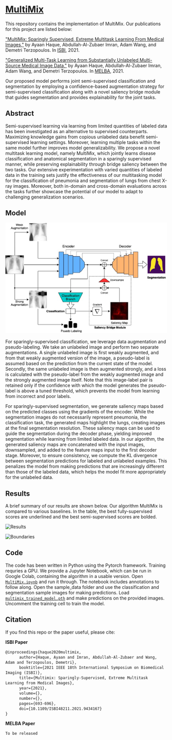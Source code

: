 # [MultiMix](https://ayaanzhaque.github.io/MultiMix/)
This repository contains the implementation of MultiMix. Our publications for this project are listed below:

["MultiMix: Sparingly Supervised, Extreme Multitask Learning From Medical Images,"](https://arxiv.org/abs/2010.14731) by Ayaan Haque, Abdullah-Al-Zubaer Imran, Adam Wang, and Demetri Terzopoulos. In [ISBI](https://biomedicalimaging.org/2021/), 2021.

["Generalized Multi-Task Learning from Substantially Unlabeled Multi-Source Medical Image Data,"]() by Ayaan Haque, Abdullah-Al-Zubaer Imran, Adam Wang, and Demetri Terzopoulos. In [MELBA](https://www.melba-journal.org/), 2021.

Our proposed model performs joint semi-supervised classification and segmentation by employing a confidence-based augmentation strategy for semi-supervised classification along with a novel saliency bridge module that guides segmentation and provides explainability for the joint tasks. 

## Abstract
Semi-supervised learning via learning from limited quantities of labeled data has been investigated as an alternative to supervised counterparts. Maximizing knowledge gains from copious unlabeled data benefit semi-supervised learning settings. Moreover, learning multiple tasks within the same model further improves model generalizability.  We propose a novel multitask learning model, namely MultiMix, which jointly learns disease classification and anatomical segmentation in a sparingly supervised manner, while preserving explainability through bridge saliency between the two tasks. Our extensive experimentation with varied quantities of labeled data in the training sets justify the effectiveness of our multitasking model for the classification of pneumonia and segmentation of lungs from chest X-ray images. Moreover, both in-domain and cross-domain evaluations across the tasks further showcase the potential of our model to adapt to challenging generalization scenarios.

## Model

![Figure](https://github.com/ayaanzhaque/MultiMix/blob/main/images/multimix_journal_diagram.jpg?raw=true)

For sparingly-supervised classification, we leverage data augmentation and pseudo-labeling. We take an unlabeled image and perform two separate augmentations. A single unlabeled image is first weakly augmented, and from that weakly augmented version of the image, a pseudo-label is assumed based on the prediction from the current state of the model. Secondly, the same unlabeled image is then augmented strongly, and a loss is calculated with the pseudo-label from the weakly augmented image and the strongly augmented image itself. Note that this image-label pair is retained only if the confidence with which the model generates the pseudo-label is above a tuned threshold, which prevents the model from learning from incorrect and poor labels.

For sparingly-supervised segmentation, we generate saliency maps based on the predicted classes using the gradients of the encoder. While the segmentation images do not necessarily represent pneumonia, the classification task, the generated maps highlight the lungs, creating images at the final segmentation resolution. These saliency maps can be used to guide the segmentation during the decoder phase, yielding improved segmentation while learning from limited labeled data. In our algorithm, the generated saliency maps are concatenated with the input images, downsampled, and added to the feature maps input to the first decoder stage. Moreover, to ensure consistency, we compute the KL divergence between segmentation predictions for labeled and unlabeled examples. This penalizes the model from making predictions that are increasingly different than those of the labeled data, which helps the model fit more appropriately for the unlabeled data.

## Results
A brief summary of our results are shown below. Our algorithm MultiMix is compared to various baselines. In the table, the best fully-supervised scores are underlined and the best semi-supervised scores are bolded.

![Results](https://github.com/ayaanzhaque/MultiMix/blob/main/images/results_table.png?raw=true)

![Boundaries](https://github.com/ayaanzhaque/MultiMix/blob/main/images/boundary_preds.png?raw=true)

## Code
The code has been written in Python using the Pytorch framework. Training requries a GPU. We provide a Jupyter Notebook, which can be run in Google Colab, containing the algorithm in a usable version. Open [`MultiMix.ipynb`](https://github.com/ayaanzhaque/MultiMix/blob/main/MultiMix.ipynb) and run it through. The notebook includes annotations to follow along. Open the sample_data folder and use the classification and segmentation sample images for making predictions. Load [`multimix_trained_model.pth`](https://github.com/ayaanzhaque/MultiMix/blob/main/sample_data/multimix_trained_model.pth) and make predictions on the provided images. Uncomment the training cell to train the model.

## Citation
If you find this repo or the paper useful, please cite: 

**ISBI Paper**
```
@inproceedings{haque2020multimix,
      author={Haque, Ayaan and Imran, Abdullah-Al-Zubaer and Wang, Adam and Terzopoulos, Demetri},
      booktitle={2021 IEEE 18th International Symposium on Biomedical Imaging (ISBI)}, 
      title={Multimix: Sparingly-Supervised, Extreme Multitask Learning from Medical Images}, 
      year={2021},
      volume={},
      number={},
      pages={693-696},
      doi={10.1109/ISBI48211.2021.9434167}
}
```

**MELBA Paper**
```
To be released
```
